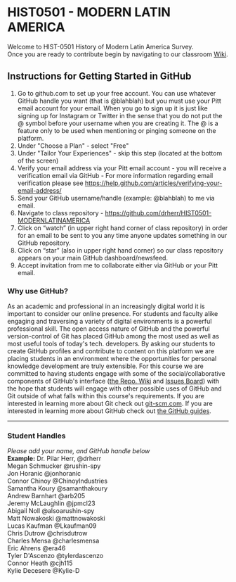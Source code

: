 # HIST0501 - MODERN LATIN AMERICA
Welcome to HIST-0501 History of Modern Latin America Survey.  
Once you are ready to contribute begin by navigating to our classroom [Wiki](https://github.com/drherr/HIST0501-MODERNLATINAMERICA/wiki).  
## Instructions for Getting Started in GitHub  
1. Go to github.com to set up your free account. You can use whatever GitHub handle you want (that is @blahblah) but you must use your Pitt email account for your email. When you go to sign up it is just like signing up for Instagram or Twitter in the sense that you do not put the @ symbol before your username when you are creating it. The @ is a feature only to be used when mentioning or pinging someone on the platform.    
2. Under "Choose a Plan" - select "Free"  
3. Under "Tailor Your Experiences" - skip this step (located at the bottom of the screen)
4. Verify your email address via your Pitt email account - you will receive a verification email via GitHub - For more information regarding email verification please see https://help.github.com/articles/verifying-your-email-address/  
5. Send your GitHub username/handle (example: @blahblah) to me via email.  
6. Navigate to class repository - https://github.com/drherr/HIST0501-MODERNLATINAMERICA
7. Click on “watch” (in upper right hand corner of class repository) in order for an email to be sent to you any time anyone updates something in our GitHub repository.  
8. Click on “star” (also in upper right hand corner) so our class repository appears on your main GitHub dashboard/newsfeed.  
9. Accept invitation from me to collaborate either via GitHub or your Pitt email.  
  
### Why use GitHub?  
As an academic and professional in an increasingly digital world it is important to consider our online presence. For students and faculty alike engaging and traversing a variety of digital environments is a powerful professional skill. The open access nature of GitHub and the powerful version-control of Git has placed GitHub among the most used as well as most useful tools of today's tech. developers. By asking our students to create GitHub profiles and contribute to content on this platform we are placing students in an environment where the opportunities for personal knowledge development are truly extensible. For this course we are committed to having students engage with some of the social/collaborative components of GitHub's interface ([the Repo. Wiki](https://github.com/drherr/HIST0501-MODERNLATINAMERICA/wiki) and [Issues Board](https://github.com/drherr/HIST0501-MODERNLATINAMERICA/issues)) with the hope that students will engage with other possible uses of GitHub and Git outside of what falls within this course's requirements. If you are interested in learning more about Git check out [git-scm.com](https://git-scm.com/). If you are interested in learning more about GitHub check out [the GitHub guides](https://guides.github.com/).  
  
***  
  
### Student Handles 
*Please add your name, and GitHub handle below*  
**Example:** Dr. Pilar Herr, @drherr  
Megan Schmucker @rushin-spy  
Jon Horanic @jonhoranic  
Connor Chinoy @ChinoyIndustries   
Samantha Koury @samanthakoury  
Andrew Barnhart @arb205  
Jeremy McLaughlin @jpmcl23  
Abigail Noll @alsoarushin-spy  
Matt Nowakoski @mattnowakoski  
Lucas Kaufman @Lkaufman09  
Chris Dutrow @chrisdutrow  
Charles Mensa @charlesmensa  
Eric Ahrens @era46  
Tyler D'Ascenzo @tylerdascenzo  
Connor Heath @cjh115  
Kylie Decesere @Kylie-D  
  
  




 


